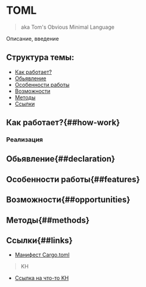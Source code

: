 # TOML
> aka Tom's Obvious Minimal Language

Описание, введение

## Структура темы:
- [Как работает?](##how-work)
- [Обьявление](##declaration)
- [Особенности работы](##features)
- [Возможности](##opportunities)
- [Методы](##methods)
- [Ссылки](##links)


## Как работает?\{##how-work}

### Реализация

## Обьявление\{##declaration}

## Особенности работы\{##features}

## Возможности\{##opportunities}

## Методы\{##methods}

## Ссылки\{##links}
- [Манифест Cargo.toml](https://doc.rust-lang.org/cargo/reference/manifest.html)

> KH
- [Ссылка на что-то KH](./README.md)
